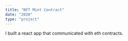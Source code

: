 ```yaml
---
title: "NFT Mint Contract"
date: "2020"
type: "project"
---
```


I built a react app that communicated with eth contracts.
